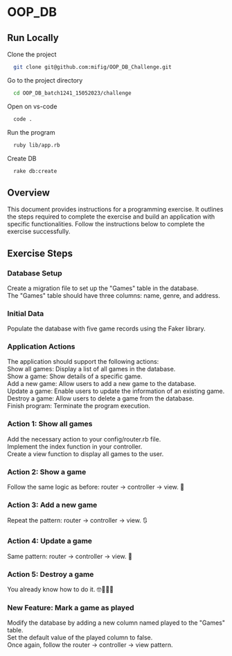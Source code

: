# OOP_DB

## Run Locally

Clone the project

```bash
  git clone git@github.com:mifig/OOP_DB_Challenge.git
```

Go to the project directory

```bash
  cd OOP_DB_batch1241_15052023/challenge
```

Open on vs-code

```bash
  code .
```

Run the program
```bash
  ruby lib/app.rb 
```

Create DB

```bash
  rake db:create
```

## Overview
This document provides instructions for a programming exercise. It outlines the steps required to complete the exercise and build an application with specific functionalities. Follow the instructions below to complete the exercise successfully.

## Exercise Steps
### Database Setup
Create a migration file to set up the "Games" table in the database.\
The "Games" table should have three columns: name, genre, and address.

### Initial Data
Populate the database with five game records using the Faker library.

### Application Actions
The application should support the following actions:\
  Show all games: Display a list of all games in the database.\
  Show a game: Show details of a specific game.\
  Add a new game: Allow users to add a new game to the database.\
  Update a game: Enable users to update the information of an existing game.\
  Destroy a game: Allow users to delete a game from the database.\
  Finish program: Terminate the program execution.

### Action 1: Show all games
Add the necessary action to your config/router.rb file.\
Implement the index function in your controller.\
Create a view function to display all games to the user.

### Action 2: Show a game
Follow the same logic as before: router -> controller -> view. 🔄

### Action 3: Add a new game
Repeat the pattern: router -> controller -> view. 🔃

### Action 4: Update a game
Same pattern: router -> controller -> view. 🔁

### Action 5: Destroy a game
You already know how to do it. 🤓👩🏻‍💻

### New Feature: Mark a game as played
Modify the database by adding a new column named played to the "Games" table.\
Set the default value of the played column to false.\
Once again, follow the router -> controller -> view pattern.
